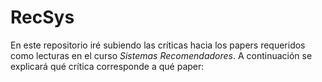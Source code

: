 # RecSys

En este repositorio iré subiendo las críticas hacia los papers requeridos como lecturas en el curso *Sistemas Recomendadores*.
A continuación se explicará qué crítica corresponde a qué paper:
